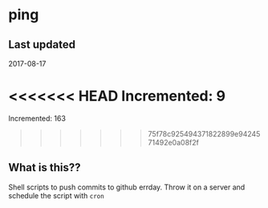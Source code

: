 # ping

## Last updated
2017-08-17

<<<<<<< HEAD
Incremented: 9
=======
Incremented: 163
>>>>>>> 75f78c925494371822899e9424571492e0a08f2f

## What is this?? 
Shell scripts to push commits to github errday. Throw it on a server and schedule the script with `cron`
